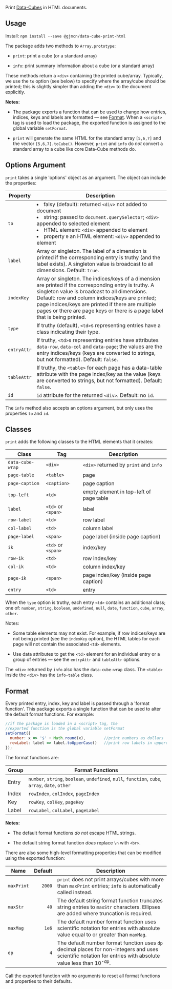 Print [Data-Cubes](https://github.com/gjmcn/data-cube) in HTML documents.

## Usage

Install: `npm install --save @gjmcn/data-cube-print-html`

The package adds two methods to `Array.prototype`:

* `print`: print a cube (or a standard array)

* `info`: print summary information about a cube (or a standard array)

These methods return a `<div>` containing the printed cube/array. Typically, we use the `to` option (see below) to specify where the array/cube should be printed; this is slightly simpler than adding the `<div>` to the document explicitly.

**Notes:**

* The package exports a function that can be used to change how entries, indices, keys and labels are formatted &mdash; see [Format](#format). When a `<script>` tag is used to load the package, the exported function is assigned to the global variable `setFormat`.


* `print` will generate the same HTML for the standard array `[5,6,7]` and the vector `[5,6,7].toCube()`. However, `print` and `info` do *not* convert a standard array to a cube like core Data-Cube methods do.

## Options Argument

`print` takes a single 'options' object as an argument. The object can include the properties:


Property | Description
--- | ---
`to` |<li>falsy (default): returned `<div>` not added to document<li>string: passed to `document.querySelector`; `<div>` appended to selected element<li>HTML element: `<div>` appended to element<li>property `0` an HTML element: `<div>` appended to element
`label` | Array or singleton. The label of a dimension is printed if the corresponding entry is truthy (and the label exists). A singleton value is broadcast to all dimensions. Default: `true`.
`indexKey` | Array or singleton. The indices/keys of a dimension are printed if the corresponding entry is truthy. A singleton value is broadcast to all dimensions. Default: row and column indices/keys are printed; page indices/keys are printed if there are multiple pages or there are page keys or there is a page label that is being printed.
`type` | If truthy (default), `<td>`s representing entries have a class indicating their type. 
`entryAttr` | If truthy, `<td>`s representing entries have attributes `data-row`, `data-col` and `data-page`; the values are the entry indices/keys (keys are converted to strings, but not formatted). Default: `false`.
`tableAttr` | If truthy, the `<table>` for each page has a data-table attribute with the page index/key as the value (keys are converted to strings, but not formatted). Default: `false`.
`id` |`id` attribute for the returned `<div>`. Default: no `id`.

The `info` method also accepts an options argument, but only uses the properties `to` and `id`.

## Classes

`print` adds the following classes to the HTML elements that it creates:

Class | Tag | Description
--- | --- | ---
`data-cube-wrap` | `<div>` | `<div>` returned by `print` and `info`
`page-table` | `<table>` | page
`page-caption` | `<caption>` | page caption
`top-left` | `<td>`| empty element in top-left of page table
`label` | `<td>` or `<span>` | label
`row-label` | `<td>`| row label
`col-label` | `<td>`| column label
`page-label` | `<span>` | page label (inside page caption)
`ik` | `<td>` or `<span>` | index/key
`row-ik` | `<td>`| row index/key
`col-ik` | `<td>`| column index/key
`page-ik` | `<span>`| page index/key (inside page caption)
`entry` | `<td>`| entry

When the `type` option is truthy, each entry `<td>` contains an additional class; one of: `number`, `string`, `boolean`, `undefined`, `null`, `date`, `function`, `cube`, `array`, `other`.

Notes:

* Some table elements may not exist. For example, if row indices/keys are not being printed (see the `indexKey` option), the HTML tables for each page will not contain the associated `<td>` elements.

* Use data attributes to get the `<td>` element for an individual entry or a group of entries &mdash; see the `entryAttr` and `tableAttr` options.

The `<div>` returned by `info` also has the `data-cube-wrap` class. The `<table>` inside the `<div>` has the `info-table` class.

<h2 name="format" href="#format">Format</h2>

Every printed entry, index, key and label is passed through a 'format function'. This package exports a single function that can be used to alter the default format functions. For example:

```js
//if the package is loaded in a <script> tag, the
//exported function is the global variable setFormat
setFormat({
  number: x => '$' + Math.round(x),        //print numbers as dollars
  rowLabel: label => label.toUpperCase()   //print row labels in uppercase
});
```

The format functions are:

Group | Format Functions
--- | ---
Entry | `number`, `string`, `boolean`, `undefined`, `null`, `function`, `cube`, `array`, `date`, `other`
Index | `rowIndex`, `colIndex`, `pageIndex`
Key | `rowKey`, `colKey`, `pageKey`
Label | `rowLabel`, `colLabel`, `pageLabel`

**Notes:**

* The default format functions *do not* escape HTML strings.

* The default string format function *does* replace `\n` with `<br>`.

There are also some high-level formatting properties that can be modified using the exported function:

Name | Default | Description
--- | ---: | ---
`maxPrint` | `2000` | `print` does not print arrays/cubes with more than `maxPrint` entries; `info` is automatically called instead.
`maxStr` | `40` | The default string format function truncates string entries to `maxStr` characters. Ellipses are added where truncation is required.
`maxMag` | `1e6` | The default number format function uses scientific notation for entries with absolute value equal to or greater than `maxMag`.
`dp` | `4` | The default number format function uses `dp` decimal places for non-integers and uses scientific notation for entries with absolute value less than 10<sup>-dp</sup>.

Call the exported function with no arguments to reset all format functions and properties to their defaults.

